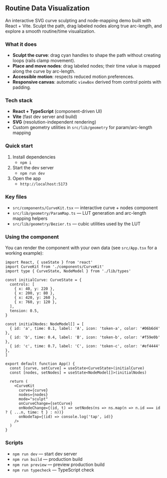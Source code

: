 ## Routine Data Visualization

An interactive SVG curve sculpting and node-mapping demo built with React + Vite. Sculpt the path, drag labeled nodes along true arc-length, and explore a smooth routine/time visualization.

### What it does

- **Sculpt the curve**: drag cyan handles to shape the path without creating loops (rails clamp movement).
- **Place and move nodes**: drag labeled nodes; their time value is mapped along the curve by arc-length.
- **Accessible motion**: respects reduced motion preferences.
- **Responsive canvas**: automatic `viewBox` derived from control points with padding.

### Tech stack

- **React + TypeScript** (component-driven UI)
- **Vite** (fast dev server and build)
- **SVG** (resolution-independent rendering)
- Custom geometry utilities in `src/lib/geometry` for param/arc-length mapping

### Quick start

1. Install dependencies
   - `npm i`
2. Start the dev server
   - `npm run dev`
3. Open the app
   - `http://localhost:5173`

### Key files

- `src/components/CurveKit.tsx` — interactive curve + nodes component
- `src/lib/geometry/ParamMap.ts` — LUT generation and arc-length mapping helpers
- `src/lib/geometry/Bezier.ts` — cubic utilities used by the LUT

### Using the component

You can render the component with your own data (see `src/App.tsx` for a working example):

```tsx
import React, { useState } from 'react'
import CurveKit from './components/CurveKit'
import type { CurveState, NodeModel } from './lib/types'

const initialCurve: CurveState = {
  controls: [
    { x: 40, y: 220 },
    { x: 200, y: 80 },
    { x: 420, y: 260 },
    { x: 760, y: 120 },
  ],
  tension: 0.5,
}

const initialNodes: NodeModel[] = [
  { id: 'a', time: 0.1, label: 'A', icon: 'token-a', color: '#06b6d4' },
  { id: 'b', time: 0.4, label: 'B', icon: 'token-b', color: '#f59e0b' },
  { id: 'c', time: 0.7, label: 'C', icon: 'token-c', color: '#ef4444' },
]

export default function App() {
  const [curve, setCurve] = useState<CurveState>(initialCurve)
  const [nodes, setNodes] = useState<NodeModel[]>(initialNodes)

  return (
    <CurveKit
      curve={curve}
      nodes={nodes}
      mode="sculpt"
      onCurveChange={setCurve}
      onNodeChange={(id, t) => setNodes(ns => ns.map(n => n.id === id ? { ...n, time: t } : n))}
      onNodeTap={(id) => console.log('tap', id)}
    />
  )
}
```

### Scripts

- `npm run dev` — start dev server
- `npm run build` — production build
- `npm run preview` — preview production build
- `npm run typecheck` — TypeScript check

